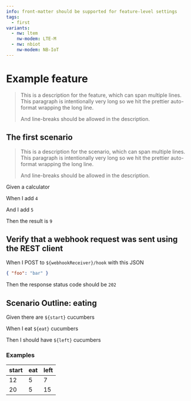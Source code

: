 ```yaml
---
info: front-matter should be supported for feature-level settings
tags:
  - first
variants:
  - nw: ltem
    nw-modem: LTE-M
  - nw: nbiot
    nw-modem: NB-IoT
---
```


# Example feature

> This is a description for the feature, which can span multiple lines. This
> paragraph is intentionally very long so we hit the prettier auto-format
> wrapping the long line.
>
> And line-breaks should be allowed in the description.

<!-- Comments on separate lines are supported. They will be associated with the following keyword. -->

## The first scenario

> This is a description for the scenario, which can span multiple lines. This
> paragraph is intentionally very long so we hit the prettier auto-format
> wrapping the long line.
>
> And line-breaks should be allowed in the description.

<!-- Comments can also precede steps and they will be associated with them. -->

Given a calculator

When I add `4`

And I add `5`

Then the result is `9`

## Verify that a webhook request was sent using the REST client

When I POST to `${webhookReceiver}/hook` with this JSON

```json
{ "foo": "bar" }
```

<!-- This is the response from API Gateway -->

Then the response status code should be `202`

## Scenario Outline: eating

Given there are `${start}` cucumbers

When I eat `${eat}` cucumbers

Then I should have `${left}` cucumbers

### Examples

| start | eat | left |
| ----- | --- | ---- |
| 12    | 5   | 7    |
| 20    | 5   | 15   |
